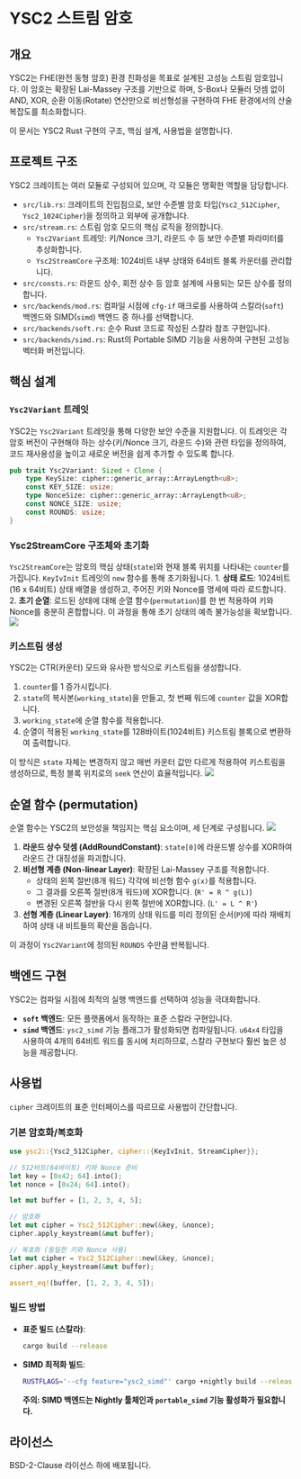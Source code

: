# YSC2 스트림 암호

## 개요
YSC2는 FHE(완전 동형 암호) 환경 친화성을 목표로 설계된 고성능 스트림 암호입니다. 이 암호는 확장된 Lai-Massey 구조를 기반으로 하며, S-Box나 모듈러 덧셈 없이 AND, XOR, 순환 이동(Rotate) 연산만으로 비선형성을 구현하여 FHE 환경에서의 산술 복잡도를 최소화합니다.

이 문서는 YSC2 Rust 구현의 구조, 핵심 설계, 사용법을 설명합니다.

## 프로젝트 구조
YSC2 크레이트는 여러 모듈로 구성되어 있으며, 각 모듈은 명확한 역할을 담당합니다.
* `src/lib.rs`: 크레이트의 진입점으로, 보안 수준별 암호 타입(`Ysc2_512Cipher`, `Ysc2_1024Cipher`)을 정의하고 외부에 공개합니다.
* `src/stream.rs`: 스트림 암호 모드의 핵심 로직을 정의합니다.
    * `Ysc2Variant` 트레잇: 키/Nonce 크기, 라운드 수 등 보안 수준별 파라미터를 추상화합니다.
    * `Ysc2StreamCore` 구조체: 1024비트 내부 상태와 64비트 블록 카운터를 관리합니다.
* `src/consts.rs`: 라운드 상수, 회전 상수 등 암호 설계에 사용되는 모든 상수를 정의합니다.
* `src/backends/mod.rs`: 컴파일 시점에 `cfg-if` 매크로를 사용하여 스칼라(`soft`) 백엔드와 SIMD(`simd`) 백엔드 중 하나를 선택합니다.
* `src/backends/soft.rs`: 순수 Rust 코드로 작성된 스칼라 참조 구현입니다.
* `src/backends/simd.rs`: Rust의 Portable SIMD 기능을 사용하여 구현된 고성능 벡터화 버전입니다.

## 핵심 설계
### `Ysc2Variant` 트레잇
YSC2는 `Ysc2Variant` 트레잇을 통해 다양한 보안 수준을 지원합니다. 이 트레잇은 각 암호 버전이 구현해야 하는 상수(키/Nonce 크기, 라운드 수)와 관련 타입을 정의하여, 코드 재사용성을 높이고 새로운 버전을 쉽게 추가할 수 있도록 합니다.

```rust
pub trait Ysc2Variant: Sized + Clone {
    type KeySize: cipher::generic_array::ArrayLength<u8>;
    const KEY_SIZE: usize;
    type NonceSize: cipher::generic_array::ArrayLength<u8>;
    const NONCE_SIZE: usize;
    const ROUNDS: usize;
}
```

### Ysc2StreamCore 구조체와 초기화
`Ysc2StreamCore`는 암호의 핵심 상태(`state`)와 현재 블록 위치를 나타내는 `counter`를 가집니다. `KeyIvInit` 트레잇의 `new` 함수를 통해 초기화됩니다.
    1. **상태 로드**: 1024비트(16 x 64비트) 상태 배열을 생성하고, 주어진 키와 Nonce를 명세에 따라 로드합니다.
    2. **초기 순열**: 로드된 상태에 대해 순열 함수(`permutation`)를 한 번 적용하여 키와 Nonce를 충분히 혼합합니다. 이 과정을 통해 초기 상태의 예측 불가능성을 확보합니다.
<img src="assets/figure1.svg" />

### 키스트림 생성
YSC2는 CTR(카운터) 모드와 유사한 방식으로 키스트림을 생성합니다.
1. `counter`를 1 증가시킵니다.
2. `state`의 복사본(`working_state`)을 만들고, 첫 번째 워드에 `counter` 값을 XOR합니다.
3. `working_state`에 순열 함수를 적용합니다.
4. 순열이 적용된 `working_state`를 128바이트(1024비트) 키스트림 블록으로 변환하여 출력합니다.

이 방식은 `state` 자체는 변경하지 않고 매번 카운터 값만 다르게 적용하여 키스트림을 생성하므로, 특정 블록 위치로의 `seek` 연산이 효율적입니다.
<img src="assets/figure2.svg"/>

## 순열 함수 (permutation)
순열 함수는 YSC2의 보안성을 책임지는 핵심 요소이며, 세 단계로 구성됩니다.
<img src="assets/figure3.svg"/>

1. **라운드 상수 덧셈 (AddRoundConstant)**: `state[0]`에 라운드별 상수를 XOR하여 라운드 간 대칭성을 파괴합니다.
2. **비선형 계층 (Non-linear Layer)**: 확장된 Lai-Massey 구조를 적용합니다.
    * 상태의 왼쪽 절반(8개 워드) 각각에 비선형 함수 `g(x)`를 적용합니다.
    * 그 결과를 오른쪽 절반(8개 워드)에 XOR합니다. (`R' = R ^ g(L)`)
    * 변경된 오른쪽 절반을 다시 왼쪽 절반에 XOR합니다. (`L' = L ^ R'`)
3. **선형 계층 (Linear Layer)**: 16개의 상태 워드를 미리 정의된 순서(`P`)에 따라 재배치하여 상태 내 비트들의 확산을 돕습니다.

이 과정이 `Ysc2Variant`에 정의된 `ROUNDS` 수만큼 반복됩니다.

## 백엔드 구현
YSC2는 컴파일 시점에 최적의 실행 백엔드를 선택하여 성능을 극대화합니다.

* **`soft` 백엔드**: 모든 플랫폼에서 동작하는 표준 스칼라 구현입니다.
* **`simd` 백엔드**: `ysc2_simd` 기능 플래그가 활성화되면 컴파일됩니다. `u64x4` 타입을 사용하여 4개의 64비트 워드를 동시에 처리하므로, 스칼라 구현보다 훨씬 높은 성능을 제공합니다.

## 사용법
`cipher` 크레이트의 표준 인터페이스를 따르므로 사용법이 간단합니다.

### 기본 암호화/복호화
```rust
use ysc2::{Ysc2_512Cipher, cipher::{KeyIvInit, StreamCipher}};

// 512비트(64바이트) 키와 Nonce 준비
let key = [0x42; 64].into();
let nonce = [0x24; 64].into();

let mut buffer = [1, 2, 3, 4, 5];

// 암호화
let mut cipher = Ysc2_512Cipher::new(&key, &nonce);
cipher.apply_keystream(&mut buffer);

// 복호화 (동일한 키와 Nonce 사용)
let mut cipher = Ysc2_512Cipher::new(&key, &nonce);
cipher.apply_keystream(&mut buffer);

assert_eq!(buffer, [1, 2, 3, 4, 5]);
```

### 빌드 방법
* **표준 빌드 (스칼라)**:
    ```bash
    cargo build --release
    ```
* **SIMD 최적화 빌드**:
    ```bash
    RUSTFLAGS='--cfg feature="ysc2_simd"' cargo +nightly build --release --features ysc2_simd
    ```
    __주의: SIMD 백엔드는 Nightly 툴체인과 `portable_simd` 기능 활성화가 필요합니다.__


## 라이선스
BSD-2-Clause 라이선스 하에 배포됩니다.